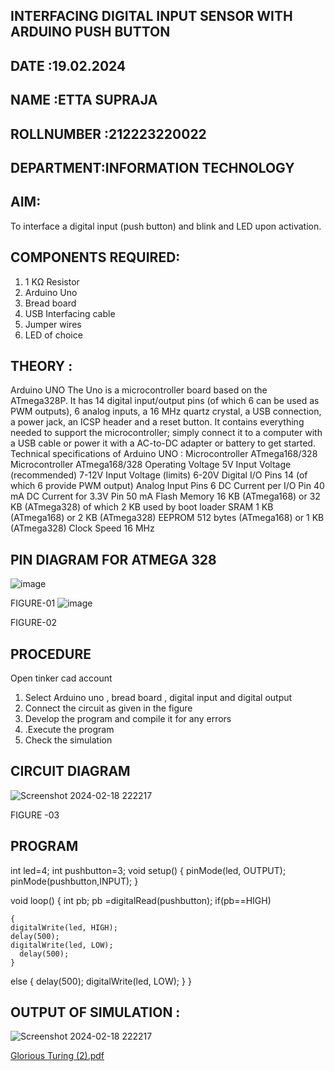 ## INTERFACING DIGITAL INPUT SENSOR WITH ARDUINO PUSH BUTTON
## DATE :19.02.2024
## NAME :ETTA SUPRAJA																			             
## ROLLNUMBER :212223220022
## DEPARTMENT:INFORMATION TECHNOLOGY 


## AIM:
To interface a digital input (push button) and blink and LED upon activation.
## COMPONENTS REQUIRED:
1.	1 KΩ Resistor 
2.	Arduino Uno 
3.	Bread board 
4.	USB Interfacing cable 
5.	Jumper wires 
6.	LED of choice 
## THEORY :
Arduino UNO
 	  The Uno is a microcontroller board based on the ATmega328P. It has 14 digital input/output pins (of which 6 can be used as PWM outputs), 6 analog inputs, a 16 MHz quartz crystal, a USB connection, a power jack, an ICSP header and a reset button. It contains everything needed to support the microcontroller; simply connect it to a computer with a USB cable or power it with a AC-to-DC adapter or battery to get started.
	Technical specifications of Arduino UNO :
Microcontroller	ATmega168/328
Microcontroller	ATmega168/328
Operating Voltage	5V
Input Voltage (recommended)	7-12V
Input Voltage (limits)	6-20V
Digital I/O Pins	14 (of which 6 provide PWM output)
Analog Input Pins	6
DC Current per I/O Pin	40 mA
DC Current for 3.3V Pin	50 mA
Flash Memory	16 KB (ATmega168) or 32 KB (ATmega328) of which 2 KB used by boot loader
SRAM	1 KB (ATmega168) or 2 KB (ATmega328)
EEPROM	512 bytes (ATmega168) or 1 KB (ATmega328)
Clock Speed	16 MHz
## PIN DIAGRAM FOR ATMEGA 328
 
![image](https://user-images.githubusercontent.com/36288975/163530394-115baee4-7ed1-49fe-9cce-d7b625e11e85.png)

FIGURE-01
![image](https://user-images.githubusercontent.com/36288975/163530431-4d390e98-0942-42d8-95b8-f57d348e6ad8.png)

FIGURE-02
## PROCEDURE 
 Open tinker cad account 
1.	Select Arduino uno , bread board , digital input and digital output 
2.	Connect the circuit as given in the figure 
3.	Develop the program and compile it for any errors 
4.	 .Execute the program 
5.	Check the simulation 



## CIRCUIT DIAGRAM 

![Screenshot 2024-02-18 222217](https://github.com/vasanthkumarch/-INTERFACING-DIGITAL-INPUT-SENSOR-WITH-ARDUINO-PUSH-BUTTON-/assets/151641352/1fb0ee49-eca1-48c1-8af2-bd3634be7ca4)




FIGURE -03




## PROGRAM 
 
 
int led=4;
int pushbutton=3;
void setup()
{
  pinMode(led, OUTPUT);
  pinMode(pushbutton,INPUT);
}

void loop()
{
  int pb;
  pb =digitalRead(pushbutton);
    if(pb==HIGH)
      
    {
    digitalWrite(led, HIGH);
    delay(500);
    digitalWrite(led, LOW);
      delay(500);
    }
  else
  { delay(500);
     digitalWrite(led, LOW);
  }
}









 
 
 



## OUTPUT OF SIMULATION :

![Screenshot 2024-02-18 222217](https://github.com/vasanthkumarch/-INTERFACING-DIGITAL-INPUT-SENSOR-WITH-ARDUINO-PUSH-BUTTON-/assets/151641352/85369253-df7b-4dab-b921-844ba20cc696)

[Glorious Turing (2).pdf](https://github.com/vasanthkumarch/-INTERFACING-DIGITAL-INPUT-SENSOR-WITH-ARDUINO-PUSH-BUTTON-/files/14329311/Glorious.Turing.2.pdf)
